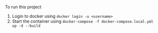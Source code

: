 To run this project
1. Login to docker using `docker login -u <username>`
2. Start the container using `docker-compose -f docker-compose.local.yml up -d --build `